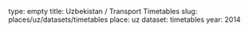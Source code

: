 type: empty
title: Uzbekistan / Transport Timetables
slug: places/uz/datasets/timetables
place: uz
dataset: timetables
year: 2014
